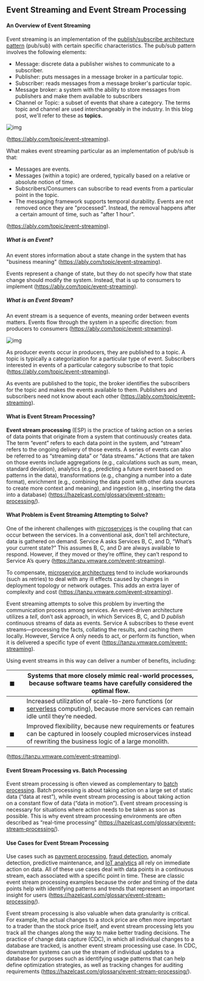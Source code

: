 ## Event Streaming and Event Stream Processing

#### An Overview of Event Streaming

Event streaming is an implementation of the [publish/subscribe architecture pattern](https://ably.com/topic/pub-sub) (pub/sub) with certain specific characteristics. The pub/sub pattern involves the following elements:

- Message: discrete data a publisher wishes to communicate to a subscriber.
- Publisher: puts messages in a message broker in a particular topic.
- Subscriber: reads messages from a message broker's particular topic.
- Message broker: a system with the ability to store messages from publishers and make them available to subscribers
- Channel or Topic: a subset of events that share a category. The terms topic and channel are used interchangeably in the industry. In this blog post, we'll refer to these as **topics.**

![img](https://images.ctfassets.net/ee3ypdtck0rk/2O6r09sErkbKmBVglCAjO1/1082c0aba4daf7082ddd4068fa60490c/pub-sub-pattern-example.png?w=1688&h=580&q=50&fm=png)

(https://ably.com/topic/event-streaming).

What makes event streaming particular as an implementation of pub/sub is that:

- Messages are events.
- Messages (within a topic) are ordered, typically based on a relative or absolute notion of time.
- Subscribers/Consumers can subscribe to read events from a particular point in the topic.
- The messaging framework supports temporal durability. Events are not removed once they are "processed". Instead, the removal happens after a certain amount of time, such as "after 1 hour".

(https://ably.com/topic/event-streaming).

##### What is an Event?

An event stores information about a state change in the system that has "business meaning" (https://ably.com/topic/event-streaming).  

Events represent a change of state, but they do not specify how that state change should modify the system. Instead, that is up to consumers to implement (https://ably.com/topic/event-streaming).

##### What is an Event Stream?

An event stream is a sequence of events, meaning order between events matters. Events flow through the system in a specific direction: from producers to consumers (https://ably.com/topic/event-streaming).

![img](https://images.ctfassets.net/ee3ypdtck0rk/1W6b91jfnBAvCQI1eowBNu/7312244b0244b6221bb4e786529ad030/pub-sub-pattern-at-scale.png?w=2540&h=1214&q=50&fm=png)

As producer events occur in producers, they are published to a topic. A topic is typically a categorization for a particular type of event. Subscribers interested in events of a particular category subscribe to that topic (https://ably.com/topic/event-streaming).  

As events are published to the topic, the broker identifies the subscribers for the topic and makes the events available to them. Publishers and subscribers need not know about each other (https://ably.com/topic/event-streaming).

#### What is Event Stream Processing?

**Event stream processing** (ESP) is the practice of taking action on a series of data points that originate from a system that continuously creates data. The term “event” refers to each data point in the system, and “stream” refers to the ongoing delivery of those events. A series of events can also be referred to as “streaming data” or “data streams.” Actions that are taken on those events include aggregations (e.g., calculations such as sum, mean, standard deviation), analytics (e.g., predicting a future event based on patterns in the data), transformations (e.g., changing a number into a date format), enrichment (e.g., combining the data point with other data sources to create more context and meaning), and ingestion (e.g., inserting the data into a database) (https://hazelcast.com/glossary/event-stream-processing/).

#### What Problem is Event Streaming Attempting to Solve?

One of the inherent challenges with [microservices](https://tanzu.vmware.com/microservices) is the coupling that can occur between the services. In a conventional ask, don’t tell architecture, data is gathered on demand. Service A asks Services B, C, and D, “What’s your current state?” This assumes B, C, and D are always available to respond. However, if they moved or they’re offline, they can’t respond to Service A’s query (https://tanzu.vmware.com/event-streaming).

To compensate, [microservice architectures](https://tanzu.vmware.com/developer/guides/what-is-microservices-architecture/) tend to include workarounds (such as retries) to deal with any ill effects caused by changes in deployment topology or network outages. This adds an extra layer of complexity and cost (https://tanzu.vmware.com/event-streaming).

Event streaming attempts to solve this problem by inverting the communication process among services. An event-driven architecture utilizes a *tell*, don’t ask approach, in which Services B, C, and D *publish* continuous streams of data as events. Service A subscribes to these event streams—processing the facts, collating the results, and caching them locally. However, Service A only needs to act, or perform its function, when it is delivered a specific type of event (https://tanzu.vmware.com/event-streaming).

Using event streams in this way can deliver a number of benefits, including:

| ◼    |      | Systems that more closely mimic real-world processes, because software teams have carefully considered the optimal flow. |
| ---- | ---- | ------------------------------------------------------------ |
| ◼    |      | Increased utilization of scale-to-zero functions (or [serverless](https://tanzu.vmware.com/serverless) computing), because more services can remain idle until they’re needed. |
| ◼    |      | Improved flexibility, because new requirements or features can be captured in loosely coupled microservices instead of rewriting the business logic of a large monolith. |

(https://tanzu.vmware.com/event-streaming).

#### Event Stream Processing vs. Batch Processing

Event stream processing is often viewed as complementary to [batch processing](https://hazelcast.com/glossary/micro-batch-processing/). Batch processing is about taking action on a large set of static data (“data at rest”), while event stream processing is about taking action on a constant flow of data (“data in motion”). Event stream processing is necessary for situations where action needs to be taken as soon as possible. This is why event stream processing environments are often described as “real-time processing“ (https://hazelcast.com/glossary/event-stream-processing/).

#### Use Cases for Event Stream Processing

Use cases such as [payment processing](https://hazelcast.com/use-cases/payment-processing/), [fraud detection](https://hazelcast.com/use-cases/fraud-detection/), anomaly detection, predictive maintenance, and [IoT analytics](https://hazelcast.com/use-cases/internet-of-things/) all rely on immediate action on data. All of these use cases deal with data points in a continuous stream, each associated with a specific point in time. These are classic event stream processing examples because the order and timing of the data points help with identifying patterns and trends that represent an important insight for users (https://hazelcast.com/glossary/event-stream-processing/).

Event stream processing is also valuable when data granularity is critical. For example, the actual changes to a stock price are often more important to a trader than the stock price itself, and event stream processing lets you track all the changes along the way to make better trading decisions. The practice of change data capture (CDC), in which all individual changes to a database are tracked, is another event stream processing use case. In CDC, downstream systems can use the stream of individual updates to a database for purposes such as identifying usage patterns that can help define optimization strategies, as well as tracking changes for auditing requirements (https://hazelcast.com/glossary/event-stream-processing/).